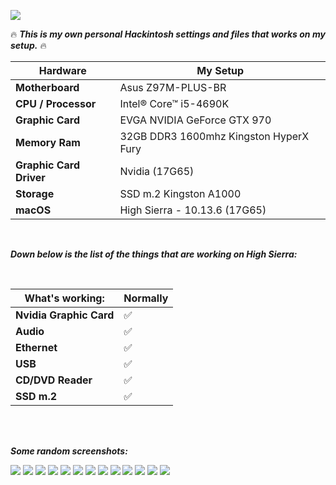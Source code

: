 ![](https://i.imgur.com/GGkK8UG.png)

:fire: ***This is my own personal Hackintosh settings and files that works on my setup.*** :fire:

|Hardware|My Setup|
|---|---|
|**Motherboard**|Asus Z97M-PLUS-BR|
|**CPU / Processor**|Intel® Core™ i5-4690K|
|**Graphic Card**|EVGA NVIDIA GeForce GTX 970|
|**Memory Ram**|32GB DDR3 1600mhz Kingston HyperX Fury|
|**Graphic Card Driver**|Nvidia (17G65)|
|**Storage**|SSD m.2 Kingston A1000|
|**macOS**|High Sierra - 10.13.6 (17G65)|

<br />

***Down below is the list of the things that are working on High Sierra:*** <br />

<br />

|What's working:|Normally|
|---|---|
|**Nvidia Graphic Card**|:white_check_mark:|
|**Audio**|:white_check_mark:|
|**Ethernet**|:white_check_mark:|
|**USB**|:white_check_mark:|
|**CD/DVD Reader**|:white_check_mark:|
|**SSD m.2**|:white_check_mark:|

<br />
<br />

***Some random screenshots:*** <br />

![](https://i.imgur.com/qwA3KBA.png)
![](https://i.imgur.com/onrO6KV.png)
![](https://i.imgur.com/7zudt2B.png)
![](https://i.imgur.com/mW0vX5v.png)
![](https://i.imgur.com/j0GNHHF.png)
![](https://i.imgur.com/DkjUcVe.png)
![](https://i.imgur.com/uO9MN8b.png)
![](https://i.imgur.com/o0IjFEQ.png)
![](https://i.imgur.com/ehayokh.png)
![](https://i.imgur.com/oYUsw7I.png)
![](https://i.imgur.com/CfDdFSF.png)
![](https://i.imgur.com/46Y3EGt.png)
![](https://i.imgur.com/nbri9Ad.png)

